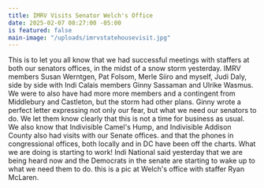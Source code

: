 ```yaml
---
title: IMRV Visits Senator Welch's Office
date: 2025-02-07 08:27:00 -05:00
is featured: false
main-image: "/uploads/imrvstatehousevisit.jpg"
---
```



This is to let you all know that we had successful meetings with staffers at both our senators offices, in the midst of a snow storm yesterday. IMRV members Susan Werntgen, Pat Folsom, Merle Siiro and myself, Judi Daly, side by side with Indi Calais members Ginny Sassaman and Ulrike Wasmus. We were to also have had more more members and a contingent from Middlebury and Castleton, but the storm had other plans. Ginny wrote a perfect letter expressing not only our fear, but what we need our senators to do. We let them know clearly that this is not a time for business as usual.
We also know that Indivisible Camel's Hump, and Indivisible Addison County also had visits with our Senate offices.
and that the phones in congressional offices, both locally and in DC have been off the charts.
What we are doing is starting to work! Indi National said yesterday that we are being heard now and the Democrats in the senate are starting to wake up to what we need them to do. this is a pic at Welch's office with staffer Ryan McLaren.